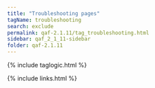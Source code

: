 ```yaml
---
title: "Troubleshooting pages"
tagName: troubleshooting
search: exclude
permalink: qaf-2.1.11/tag_troubleshooting.html
sidebar: qaf_2_1_11-sidebar
folder: qaf-2.1.11
---
```

{% include taglogic.html %}

{% include links.html %}
